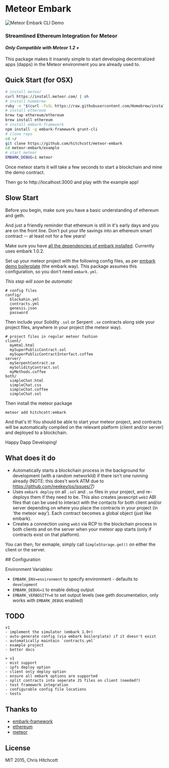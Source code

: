 # Meteor Embark

![Meteor Embark CLI Demo](http://i.imgur.com/4iscSMy.png)

### Streamlined Ethereum Integration for Meteor

#### ️*Only Compatible with Meteor 1.2 +*

This package makes it insanely simple to start developing decentralized apps (dapps) in the Meteor environment you are already used to.

## Quick Start (for OSX)

```bash
# install meteor
curl https://install.meteor.com/ | sh
# install homebrew
ruby -e "$(curl -fsSL https://raw.githubusercontent.com/Homebrew/install/master/install)"
# install ethereum
brew tap ethereum/ethereum
brew install ethereum
# install embark-framework
npm install -g embark-framework grunt-cli
# clone repo
cd ~/
git clone https://github.com/hitchcott/meteor-embark
cd meteor-embark/example
# start meteor
EMBARK_DEBUG=1 meteor
```
Once meteor starts it will take a few seconds to start a blockchain and mine the demo contract.

Then go to http://localhost:3000 and play with the example app!

## Slow Start

Before you begin, make sure you have a basic understanding of ethereum and geth.

And just a friendly reminder that ethereum is still in it's early days and you are on the front line. Don't put your life savings into an ethereum smart contract -- at least not for a few years!

Make sure you have [all the dependencies of embark installed](https://github.com/iurimatias/embark-framework/wiki/Installation). Currently uses embark 1.0.2.

Set up your meteor project with the following config files, as per [embark demo boilerplate](https://github.com/iurimatias/embark-framework/tree/develop/demo_meteor/config) (the embark way). This package assumes this configuration, so you don't need `embark.yml`.

*This step will soon be automatic*

```
# config files
config/
  blockahin.yml
  contracts.yml
  genesis.json
  password
```

Then include your Solidity `.sol` or Serpent `.se` contracts along side your project files, anywhere in your project (the meteor way).

```
# project files in regular meteor fashion
client/
  myHtml.html
  mySuperPublicContract.sol
  mySuperPublicContractInterfact.coffee
server/
  mySerpentContract.se
  mySolidityContract.sol
  myMethods.coffee
both/
  simpleChat.html
  simpleChat.css
  simpleChat.coffee
  simpleChat.sol
```

Then install the meteor package

```
meteor add hitchcott:embark
```

And that's it! You should be able to start your meteor project, and contracts will be automatically compiled on the relevant platform (client and/or server) and deployed to a blockchain.

Happy Dapp Developing!

## What does it do

* Automatically starts a blockchain process in the background for development (with a random networkId) if there isn't one running already (NOTE: this does't work ATM due to https://github.com/neekey/ps/issues/7)
* Uses `embark deploy` on all `.sol` and `.se` files in your project, and re-deploys them if they need to be. This also creates javascript `web3` ABI files that can be used to interact with the contacts for both client and/or server depending on where you place the contracts in your project (in 'the meteor way'). Each contract becomes a global object (just like embark).
* Creates a connection using `web3` via RCP to the blockchain process in both clients and on the server when your meteor app starts (only if contracts exist on that platform).

You can then, for exmaple, simply call `SimpleStorage.get()` on either the client or the server.

## Configuration

Environment Variables:

* `EMBARK_ENV=environment` to specify environment - defaults to `development`
* `EMBARK_DEBUG=1` to enable debug output
* `EMBARK_VERBOSITY=6` to set output levels (see geth documentation, only works with `EMBARK_DEBUG` enabled)

## TODO

```
v1
- implement the simulator (embark 1.0+)
- auto-generate config (via embark boilerplate) if it doesn't exist
- automatically maintain `contracts.yml`
- example project
- better docs

> v1
- mist support
- ipfs deploy option
- client only deploy option
- ensure all embark options are supported
- split contracts into seperate JS files on client (needed?)
- test framework integration
- configurable config file locations
- tests
```

## Thanks to

* [embark-framework](https://github.com/iurimatias/embark-framework)
* [ethereum](https://www.ethereum.org/)
* [meteor](https://github.com/meteor/meteor)


## License

MIT 2015, Chris Hitchcott
